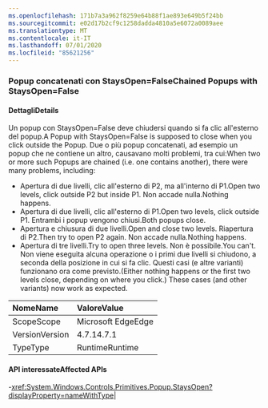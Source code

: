 ```yaml
---
ms.openlocfilehash: 171b7a3a962f8259e64b88f1ae893e649b5f24bb
ms.sourcegitcommit: e02d17b2cf9c1258dadda4810a5e6072a0089aee
ms.translationtype: MT
ms.contentlocale: it-IT
ms.lasthandoff: 07/01/2020
ms.locfileid: "85621256"
---
```

### <a name="chained-popups-with-staysopenfalse"></a><span data-ttu-id="960b4-101">Popup concatenati con StaysOpen=False</span><span class="sxs-lookup"><span data-stu-id="960b4-101">Chained Popups with StaysOpen=False</span></span>

#### <a name="details"></a><span data-ttu-id="960b4-102">Dettagli</span><span class="sxs-lookup"><span data-stu-id="960b4-102">Details</span></span>

<span data-ttu-id="960b4-103">Un popup con StaysOpen=False deve chiudersi quando si fa clic all'esterno del popup.</span><span class="sxs-lookup"><span data-stu-id="960b4-103">A Popup with StaysOpen=False is supposed to close when you click outside the Popup.</span></span> <span data-ttu-id="960b4-104">Due o più popup concatenati, ad esempio un popup che ne contiene un altro, causavano molti problemi, tra cui:</span><span class="sxs-lookup"><span data-stu-id="960b4-104">When two or more such Popups are chained (i.e. one contains another), there were many problems, including:</span></span><ul><li><span data-ttu-id="960b4-105">Apertura di due livelli, clic all'esterno di P2, ma all'interno di P1.</span><span class="sxs-lookup"><span data-stu-id="960b4-105">Open two levels, click outside P2 but inside P1.</span></span>  <span data-ttu-id="960b4-106">Non accade nulla.</span><span class="sxs-lookup"><span data-stu-id="960b4-106">Nothing happens.</span></span></li><li><span data-ttu-id="960b4-107">Apertura di due livelli, clic all'esterno di P1.</span><span class="sxs-lookup"><span data-stu-id="960b4-107">Open two levels, click outside P1.</span></span>  <span data-ttu-id="960b4-108">Entrambi i popup vengono chiusi.</span><span class="sxs-lookup"><span data-stu-id="960b4-108">Both popups close.</span></span></li><li><span data-ttu-id="960b4-109">Apertura e chiusura di due livelli.</span><span class="sxs-lookup"><span data-stu-id="960b4-109">Open and close two levels.</span></span>  <span data-ttu-id="960b4-110">Riapertura di P2.</span><span class="sxs-lookup"><span data-stu-id="960b4-110">Then try to open P2 again.</span></span>  <span data-ttu-id="960b4-111">Non accade nulla.</span><span class="sxs-lookup"><span data-stu-id="960b4-111">Nothing happens.</span></span></li><li><span data-ttu-id="960b4-112">Apertura di tre livelli.</span><span class="sxs-lookup"><span data-stu-id="960b4-112">Try to open three levels.</span></span>  <span data-ttu-id="960b4-113">Non è possibile.</span><span class="sxs-lookup"><span data-stu-id="960b4-113">You can't.</span></span>  <span data-ttu-id="960b4-114">Non viene eseguita alcuna operazione o i primi due livelli si chiudono, a seconda della posizione in cui si fa clic. Questi casi (e altre varianti) funzionano ora come previsto.</span><span class="sxs-lookup"><span data-stu-id="960b4-114">(Either nothing happens or the first two levels close, depending on where you click.) These cases (and other variants) now work as expected.</span></span></li></ul>

| <span data-ttu-id="960b4-115">Nome</span><span class="sxs-lookup"><span data-stu-id="960b4-115">Name</span></span>    | <span data-ttu-id="960b4-116">Valore</span><span class="sxs-lookup"><span data-stu-id="960b4-116">Value</span></span>       |
|:--------|:------------|
| <span data-ttu-id="960b4-117">Scope</span><span class="sxs-lookup"><span data-stu-id="960b4-117">Scope</span></span>   |<span data-ttu-id="960b4-118">Microsoft Edge</span><span class="sxs-lookup"><span data-stu-id="960b4-118">Edge</span></span>|
|<span data-ttu-id="960b4-119">Version</span><span class="sxs-lookup"><span data-stu-id="960b4-119">Version</span></span>|<span data-ttu-id="960b4-120">4.7.1</span><span class="sxs-lookup"><span data-stu-id="960b4-120">4.7.1</span></span>|
|<span data-ttu-id="960b4-121">Type</span><span class="sxs-lookup"><span data-stu-id="960b4-121">Type</span></span>|<span data-ttu-id="960b4-122">Runtime</span><span class="sxs-lookup"><span data-stu-id="960b4-122">Runtime</span></span>

#### <a name="affected-apis"></a><span data-ttu-id="960b4-123">API interessate</span><span class="sxs-lookup"><span data-stu-id="960b4-123">Affected APIs</span></span>

-<xref:System.Windows.Controls.Primitives.Popup.StaysOpen?displayProperty=nameWithType></li></ul>|
